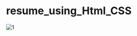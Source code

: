 # resume_using_Html_CSS
![1](https://github.com/panwar100/resume_using_Html_CSS/assets/134361823/e9bdeee3-4af6-4d9c-a8ae-918472918b5f)
